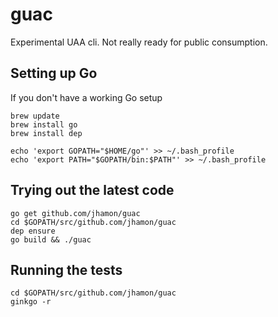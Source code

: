 # guac

Experimental UAA cli. Not really ready for public consumption.

## Setting up Go

If you don't have a working Go setup

```
brew update
brew install go
brew install dep

echo 'export GOPATH="$HOME/go"' >> ~/.bash_profile
echo 'export PATH="$GOPATH/bin:$PATH"' >> ~/.bash_profile
```

## Trying out the latest code

```
go get github.com/jhamon/guac
cd $GOPATH/src/github.com/jhamon/guac
dep ensure
go build && ./guac
```

## Running the tests

```
cd $GOPATH/src/github.com/jhamon/guac
ginkgo -r
```